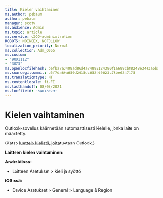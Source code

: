 ```yaml
---
title: Kielen vaihtaminen
ms.author: pebaum
author: pebaum
manager: scotv
ms.audience: Admin
ms.topic: article
ms.service: o365-administration
ROBOTS: NOINDEX, NOFOLLOW
localization_priority: Normal
ms.collection: Adm_O365
ms.custom:
- "9001112"
- "3073"
ms.openlocfilehash: defba7a3408ad86d4a74892124380f1a689cb88248e3443a6ba45e040bbe11a8
ms.sourcegitcommit: b5f7da89a650d2915dc652449623c78be6247175
ms.translationtype: MT
ms.contentlocale: fi-FI
ms.lasthandoff: 08/05/2021
ms.locfileid: "54018029"
---
```

# <a name="change-my-language"></a>Kielen vaihtaminen

Outlook-sovellus käännetään automaattisesti kielelle, jonka laite on määritetty. 

(Katso [luettelo kielistä, joita](https://acompli.helpshift.com/a/outlook/?s=general-questions&f=in-which-languages-is-your-app-translated)tuetaan Outlook.) 

**Laitteen kielen vaihtaminen:** 

**Androidissa:** 

- Laitteen Asetukset > kieli ja syöttö 

**iOS:ssä:** 

- Device Asetukset > General > Language & Region 

